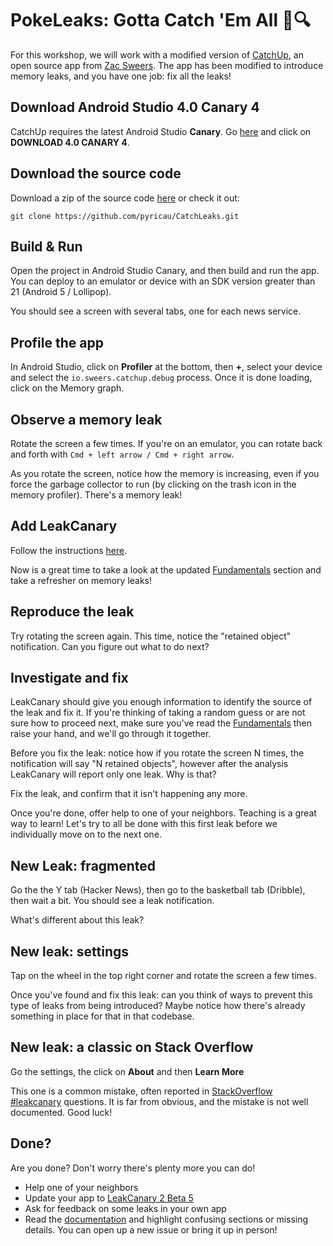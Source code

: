 # PokeLeaks: Gotta Catch 'Em All 🐤🔍

For this workshop, we will work with a modified version of
[CatchUp](https://github.com/ZacSweers/CatchUp/), an open source app from
[Zac Sweers](https://github.com/ZacSweers). The app has been modified to introduce memory leaks,
and you have one job: fix all the leaks!

## Download Android Studio 4.0 Canary 4

CatchUp requires the latest Android Studio **Canary**.
Go [here](https://developer.android.com/studio/preview) and click on **DOWNLOAD 4.0 CANARY 4**.

## Download the source code

Download a zip of the source code [here](https://github.com/pyricau/CatchLeaks/archive/master.zip)
or check it out:

```
git clone https://github.com/pyricau/CatchLeaks.git
```

## Build & Run

Open the project in Android Studio Canary, and then build and run the app. You can deploy to an
emulator or device with an SDK version greater than 21 (Android 5 / Lollipop).

You should see a screen with several tabs, one for each news service.

## Profile the app

In Android Studio, click on **Profiler** at the bottom, then **+**, select your device and select
the `io.sweers.catchup.debug` process. Once it is done loading, click on the Memory graph.

## Observe a memory leak

Rotate the screen a few times. If you're on an emulator, you can rotate back and forth with
`Cmd + left arrow / Cmd + right arrow`.

As you rotate the screen, notice how the memory is increasing, even if you force the garbage collector
to run (by clicking on the trash icon in the memory profiler). There's a memory leak!

## Add LeakCanary

Follow the instructions [here](https://square.github.io/leakcanary/getting_started/).

Now is a great time to take a look at the updated [Fundamentals](https://square.github.io/leakcanary/fundamentals/)
section and take a refresher on memory leaks!

## Reproduce the leak

Try rotating the screen again. This time, notice the "retained object" notification. Can you
figure out what to do next?

## Investigate and fix

LeakCanary should give you enough information to identify the source of the leak and fix it. If
you're thinking of taking a random guess or are not sure how to proceed next, make sure you've
read the [Fundamentals](https://square.github.io/leakcanary/fundamentals/) then raise your hand,
and we'll go through it together.

Before you fix the leak: notice how if you rotate the screen N times, the notification will say
"N retained objects", however after the analysis LeakCanary will report only one leak. Why is that?

Fix the leak, and confirm that it isn't happening any more.

Once you're done, offer help to one of your neighbors. Teaching is a great way to learn! Let's
try to all be done with this first leak before we individually move on to the next one.

## New Leak: fragmented

Go the the Y tab (Hacker News), then go to the basketball tab (Dribble), then wait a bit. You
should see a leak notification.

What's different about this leak?

## New leak: settings

Tap on the wheel in the top right corner and rotate the screen a few times.

Once you've found and fix this leak: can you think of ways to prevent this type of leaks from
being introduced? Maybe notice how there's already something in place for that in that codebase.

## New leak: a classic on Stack Overflow

Go the settings, the click on **About** and then **Learn More**

This one is a common mistake, often reported in
[StackOverflow #leakcanary](https://stackoverflow.com/questions/tagged/leakcanary?sort=active)
questions. It is far from obvious, and the mistake is not well documented. Good luck!

## Done?

Are you done? Don't worry there's plenty more you can do!

* Help one of your neighbors
* Update your app to [LeakCanary 2 Beta 5](https://square.github.io/leakcanary/getting_started/)
* Ask for feedback on some leaks in your own app
* Read the [documentation](https://square.github.io/leakcanary) and highlight confusing sections
or missing details. You can open up a new issue or bring it up in person!